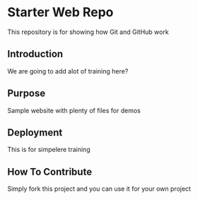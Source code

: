 # Starter Web Repo

This repository is for showing how Git and GitHub work

## Introduction

We are going to add alot of training here?

## Purpose

Sample website with plenty of files for demos

## Deployment 

This is for simpelere training

## How To Contribute

Simply fork this project and you can use it for your own project